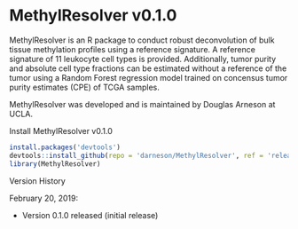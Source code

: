 # MethylResolver v0.1.0

MethylResolver is an R package to conduct robust deconvolution of bulk tissue methylation profiles using a reference signature. A reference signature of 11 leukocyte cell types is provided. Additionally, tumor purity and absolute cell type fractions can be estimated without a reference of the tumor using a Random Forest regression model trained on concensus tumor purity estimates (CPE) of TCGA samples.

MethylResolver was developed and is maintained by Douglas Arneson at UCLA.

Install MethylResolver v0.1.0
```r
install.packages('devtools')
devtools::install_github(repo = 'darneson/MethylResolver', ref = 'release/0.1.0')
library(MethylResolver)
```

Version History

February 20, 2019:
* Version 0.1.0 released (initial release)
